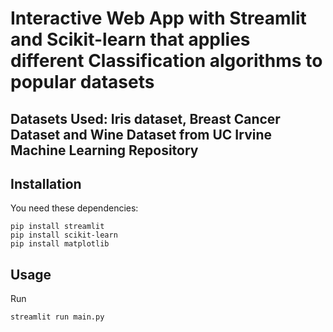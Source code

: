 # Interactive Web App with Streamlit and Scikit-learn that applies different Classification algorithms to popular datasets
## Datasets Used: Iris dataset, Breast Cancer Dataset and Wine Dataset from UC Irvine Machine Learning Repository

## Installation
You need these dependencies:
```console
pip install streamlit
pip install scikit-learn
pip install matplotlib
```

## Usage
Run
```console
streamlit run main.py
```